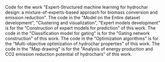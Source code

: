 Code for the work "Expert-Structured machine learning for hydrochar design: a mixture-of-experts-based approach for biomass conversion and emission reduction".
The code in the "Model on the Entire dataset development", "Clustering and visualization", "Expert models development" is for the "Construction of expert models for prediction" of this work.
The code in the "Classification model for gating" is for the "Gating network construction" of this work.
The code in the "Optimization algorithms" is for the "Multi-objective optimization of hydrochar properties" of this work.
The code in the "Map drawing" is for the "Analysis of energy production and CO2 emission reduction potential of hydrochars" of this work.
